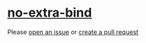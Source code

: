 [no-extra-bind](https://eslint.org/docs/rules/no-extra-bind)
============================================================
Please [open an issue](https://github.com/professional-js/eslint-config/issues/new)
or [create a pull request](https://github.com/professional-js/eslint-config/edit/main/src/rules-configurations/eslint/no-extra-bind.md)
